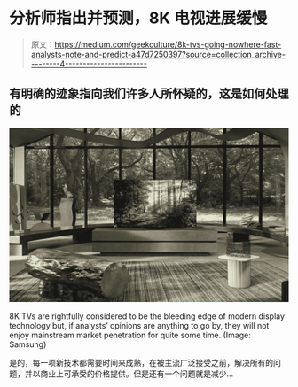 # 分析师指出并预测，8K 电视进展缓慢

> 原文：<https://medium.com/geekculture/8k-tvs-going-nowhere-fast-analysts-note-and-predict-a47d7250397?source=collection_archive---------4----------------------->

## 有明确的迹象指向我们许多人所怀疑的，这是如何处理的

![](img/0f1d700c20f5ad6c4bd44424d08e588e.png)

8K TVs are rightfully considered to be the bleeding edge of modern display technology but, if analysts’ opinions are anything to go by, they will not enjoy mainstream market penetration for quite some time. (Image: Samsung)

是的，每一项新技术都需要时间来成熟，在被主流广泛接受之前，解决所有的问题，并以商业上可承受的价格提供。但是还有一个问题就是减少…